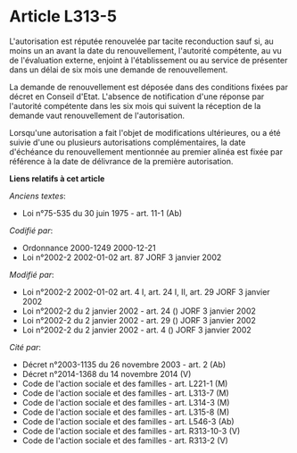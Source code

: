 # Article L313-5

L'autorisation est réputée renouvelée par tacite reconduction sauf si, au moins un an avant la date du renouvellement,
l'autorité compétente, au vu de l'évaluation externe, enjoint à l'établissement ou au service de présenter dans un délai de
six mois une demande de renouvellement.

La demande de renouvellement est déposée dans des conditions fixées par décret en Conseil d'Etat. L'absence de notification
d'une réponse par l'autorité compétente dans les six mois qui suivent la réception de la demande vaut renouvellement de
l'autorisation.

Lorsqu'une autorisation a fait l'objet de modifications ultérieures, ou a été suivie d'une ou plusieurs autorisations
complémentaires, la date d'échéance du renouvellement mentionnée au premier alinéa est fixée par référence à la date de
délivrance de la première autorisation.

**Liens relatifs à cet article**

_Anciens textes_:

  - Loi n°75-535 du 30 juin 1975 - art. 11-1 (Ab)

_Codifié par_:

  - Ordonnance 2000-1249 2000-12-21
  - Loi n°2002-2 2002-01-02 art. 87 JORF 3 janvier 2002

_Modifié par_:

  - Loi n°2002-2 2002-01-02 art. 4 I, art. 24 I, II, art. 29 JORF 3 janvier 2002
  - Loi n°2002-2 du 2 janvier 2002 - art. 24 () JORF 3 janvier 2002
  - Loi n°2002-2 du 2 janvier 2002 - art. 29 () JORF 3 janvier 2002
  - Loi n°2002-2 du 2 janvier 2002 - art. 4 () JORF 3 janvier 2002

_Cité par_:

  - Décret n°2003-1135 du 26 novembre 2003 - art. 2 (Ab)
  - Décret n°2014-1368 du 14 novembre 2014 (V)
  - Code de l'action sociale et des familles - art. L221-1 (M)
  - Code de l'action sociale et des familles - art. L313-7 (M)
  - Code de l'action sociale et des familles - art. L314-3 (M)
  - Code de l'action sociale et des familles - art. L315-8 (M)
  - Code de l'action sociale et des familles - art. L546-3 (Ab)
  - Code de l'action sociale et des familles - art. R313-10-3 (V)
  - Code de l'action sociale et des familles - art. R313-2 (V)
